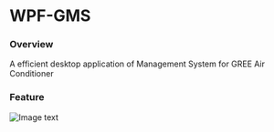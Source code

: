 # WPF-GMS
### Overview
A efficient desktop application of Management System for GREE Air Conditioner

### Feature
![Image text](https://raw.github.com/MarvelFyy/WPF-GMS/master/GreeManagmentSystem/imges/GMS_arguments.png)
